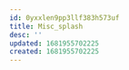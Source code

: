 ```yaml
---
id: 0yxxlen9pp3llf383h573uf
title: Misc_splash
desc: ''
updated: 1681955702225
created: 1681955702225
---
```

